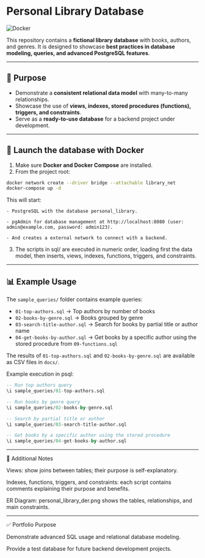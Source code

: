 # Personal Library Database

![Docker](https://img.shields.io/badge/Docker-Ready-blue?logo=docker)

This repository contains a **fictional library database** with books, authors, and genres. It is designed to showcase **best practices in database modeling, queries, and advanced PostgreSQL features**.

---

## 🔹 Purpose

- Demonstrate a **consistent relational data model** with many-to-many relationships.
- Showcase the use of **views, indexes, stored procedures (functions), triggers, and constraints**.
- Serve as a **ready-to-use database** for a backend project under development.

---

## 🚀 Launch the database with Docker

1. Make sure **Docker and Docker Compose** are installed.
2. From the project root:

```bash
docker network create --driver bridge --attachable library_net
docker-compose up -d
```
This will start:

	- PostgreSQL with the database personal_library.

	- pgAdmin for database management at http://localhost:8080 (user: admin@example.com, password: admin123).

	- And creates a external network to connect with a backend.

3. The scripts in sql/ are executed in numeric order, loading first the data model, then inserts, views, indexes, functions, triggers, and constraints.

---

## 📊 Example Usage

The `sample_queries/` folder contains example queries:

- `01-top-authors.sql` → Top authors by number of books  
- `02-books-by-genre.sql` → Books grouped by genre  
- `03-search-title-author.sql` → Search for books by partial title or author name  
- `04-get-books-by-author.sql` → Get books by a specific author using the stored procedure from `09-functions.sql`

The results of `01-top-authors.sql` and `02-books-by-genre.sql` are available as CSV files in `docs/`.

Example execution in psql:

```sql
-- Run top authors query
\i sample_queries/01-top-authors.sql

-- Run books by genre query
\i sample_queries/02-books-by-genre.sql

-- Search by partial title or author
\i sample_queries/03-search-title-author.sql

-- Get books by a specific author using the stored procedure
\i sample_queries/04-get-books-by-author.sql
```

---

📌 Additional Notes

Views: show joins between tables; their purpose is self-explanatory.

Indexes, functions, triggers, and constraints: each script contains comments explaining their purpose and benefits.

ER Diagram: personal_library_der.png shows the tables, relationships, and main constraints.

---

✅ Portfolio Purpose

Demonstrate advanced SQL usage and relational database modeling.

Provide a test database for future backend development projects.